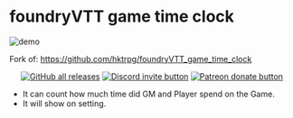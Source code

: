 # foundryVTT game time clock
![demo](https://user-images.githubusercontent.com/23254376/111742237-bc5a4e80-88c2-11eb-8b77-31aa9726ffed.png)

Fork of: https://github.com/hktrpg/foundryVTT_game_time_clock

<p align="center">
    <a href="https://discord.gg/vx4kcm7" title="GitHub all releases!"><img src="https://img.shields.io/github/downloads/hktrpg/foundryVTT_game_time_clock/total" alt="GitHub all releases" /></a>
    <a href="https://discord.gg/vx4kcm7" title="Join the discord server!"><img src="https://img.shields.io/discord/278202347165974529?logo=discord" alt="Discord invite button" /></a>
    <a href="https://patreon.com/HKTRPG" title="Donate to this project using Patreon"><img src="https://img.shields.io/badge/patreon-donate-red.svg" alt="Patreon donate button" /></a>
</p>

- It can count how much time did GM and Player spend on the Game.
- It will show on setting.